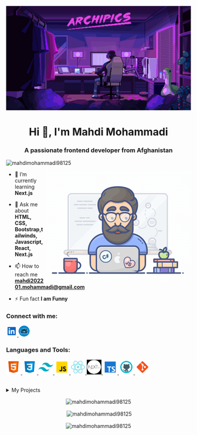 <img  alt="Coding"  src="./assets/programming-banner.gif">

<h1 align="center">Hi 👋, I'm Mahdi Mohammadi</h1>
<h3 align="center">A passionate frontend developer from Afghanistan</h3>

<p align="left"> <img src="https://komarev.com/ghpvc/?username=mahdimohammadi98125&label=Profile%20views&color=0e75b6&style=flat" alt="mahdimohammadi98125" /> </p>
<img align="right" alt="Coding" width="400" src="./assets/programming.gif">
    
- 🌱 I’m currently learning **Next.js**

- 💬 Ask me about **HTML, CSS, Bootstrap,tailwinds, Javascript, React, Next.js**

- 📫 How to reach me **mahdi202201.mohammadi@gmail.com**

- ⚡ Fun fact **I am Funny**

<h3 align="left">Connect with me:</h3>
<p align="left">
<a href="https://www.linkedin.com/in/mahdi-mohammadi-1b6395260/" target="blank" title="linkedin">
<img src="./assets/linkedin.svg" width= "30" />
</a>
<a href="https://mahdi-portfolio.vercel.app/" title="portfolio" href="blank">
    <img src="./assets/portfolio.jpg" width="30"  height="30" style="border-radius: 30px;"/>
</a>
</p>

<h3 align="left">Languages and Tools:</h3>

<p>
<a href="https://www.w3.org/html/" target="_blank" rel="noreferrer"> 
<img src="./assets/html.svg" alt="html" width="40" height="40"/> 
</a> 
<a href="https://www.w3schools.com/css/" target="_blank" rel="noreferrer"> 
<img src="./assets/css.svg" alt="css" width="40" height="40"/> 
</a>
<a href="https://tailwindcss.com/" target="_blank" rel="noreferrer"> 
<img src="./assets/tailwindcss.svg" alt="tailwind" width="40" height="40"/> 
</a>
<a href="https://developer.mozilla.org/en-US/docs/Web/JavaScript" target="_blank" rel="noreferrer"> 
<img src="./assets/javascript.svg" alt="javascript" width="40" height="40"/> 
</a>
<a href="https://reactjs.org/" target="_blank" rel="noreferrer"> 
<img src="./assets/react.svg" alt="react" width="40" height="40"/> 
</a> 
<a href="https://nextjs.org/" target="_blank" rel="noreferrer">
<img src="./assets/next.jpg" alt="nextjs" width="40" height="40"/>
</a>
<a href="https://www.typescriptlang.org/" target="_blank" rel="noreferrer"> 
<img src="./assets/typescript.svg" alt="typescript" width="40" height="40"/> 
</a>
</a>
<a href="https://github.com/" target="_blank" rel="noreferrer"> 
<img src="./assets/github.svg" alt="github" width="40" height="40"/> 
</a>
<a href="https://git-scm.com/" target="_blank" rel="noreferrer"> 
<img src="./assets/git.svg" alt="git" width="40" height="40"/> 
</a>
</p>

<br>

<details>
<summary>My Projects</summary>

| No  | Project Name    | Github Repository                                                           | View Online                                            |
| --- | --------------- | --------------------------------------------------------------------------- | ------------------------------------------------------ |
| 16  | Issue-tracker   | [repository](https://github.com/MahdiMohammadi98125/issue-tracker)          | [visit](https://issue-tracker-seven-black.vercel.app/) |
| 15  | Game-hub        | [repository](https://github.com/MahdiMohammadi98125/game-hub)               | [visit](https://game-hub-tau-gules.vercel.app/)        |
| 14  | Expense tracker | [repository](https://github.com/MahdiMohammadi98125/expense-tracker-app)    | [visit](https://expense-tracker-app-f390.netlify.app/) |
| 13  | Meetups         | [repository](https://github.com/MahdiMohammadi98125/Meetup-project)         | [visit](https://meetup-project-3b48b6.netlify.app/)    |
| 12  | online service  | [repository](https://github.com/MahdiMohammadi98125/online-service)         | [visit](https://online-service-42520e.netlify.app)     |
| 11  | Mapty           | [repository](https://github.com/MahdiMohammadi98125/Mapty)                  | [visit](https://mapty-seven-pi.vercel.app)             |
| 10  | eat-n-split     | [repository](https://github.com/MahdiMohammadi98125/eat-n-split)            | [visit](https://eat-n-split-40b333.netlify.app/)       |
| 09  | css-variables   | [repository](https://github.com/MahdiMohammadi98125/css-variables)          | [visit](https://css-variables-theta.vercel.app/)       |
| 08  | Drum kit        | [repository](https://github.com/MahdiMohammadi98125/Drum-Kit)               | [visit](https://drum-kit-mu-wine.vercel.app/)          |
| 07  | Pig-Game        | [repository](https://github.com/MahdiMohammadi98125/pig-game)               | [visit](https://pig-game-435c45.netlify.app)           |
| 06  | Guess number    | [repository](https://github.com/MahdiMohammadi98125/Guess-the-number)       | [visit](https://guess-number-8b1de8.netlify.app)       |
| 05  | Bankist Website | [repository](https://github.com/MahdiMohammadi98125/Bankist-Website)        | [visit](https://bankist-website-4cc7be.netlify.app)    |
| 04  | Nexter          | [repository](https://github.com/MahdiMohammadi98125/Nexter-Project)         | [visit](https://nexter-project-5dfc1e.netlify.app)     |
| 03  | Trillo          | [repository](https://github.com/MahdiMohammadi98125/Trillo-Project)         | [visit](https://trillo-project-d13a90.netlify.app)     |
| 02  | Grocery-website | [repository](https://github.com/MahdiMohammadi98125/Grocery-website)        | [visit](https://grocery-website-amber.vercel.app/)     |
| 01  | Omnifood        | [repository](https://github.com/MahdiMohammadi98125/OMNI-FOOD-OPTIMIZATION) | [visit](https://omnifood-mahdi98125.netlify.app/)      |

</details>

<p align="center"><img align="center" src="https://github-readme-stats.vercel.app/api/top-langs?username=mahdimohammadi98125&show_icons=true&locale=en&layout=compact" alt="mahdimohammadi98125" /></p>

<p align="center">&nbsp;<img align="center" src="https://github-readme-stats.vercel.app/api?username=mahdimohammadi98125&show_icons=true&locale=en" alt="mahdimohammadi98125" /></p>

<p align="center"><img align="center" src="https://github-readme-streak-stats.herokuapp.com/?user=mahdimohammadi98125&" alt="mahdimohammadi98125" /></p>
